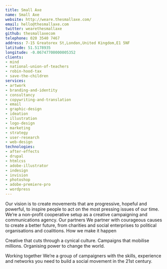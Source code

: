 ```yaml
---
title: Small Axe
name: Small Axe
website: http://weare.thesmallaxe.com/
email: hello@thesmallaxe.com
twitter: wearethesmallaxe
github: thesmallaxecom
telephone: 020 3540 7467
address: 7-15 Greatorex St,London,United Kingdom,E1 5NF
latitude: 51.5178935
longitude: -0.06747700000005352
clients:
- mind
- national-union-of-teachers
- robin-hood-tax
- save-the-children
services:
- artwork
- branding-and-identity
- consultancy
- copywriting-and-translation
- email
- graphic-design
- ideation
- illustration
- logo-design
- marketing
- strategy
- user-research
- web-design
technologies:
- after-effects
- drupal
- htmlcss
- adobe-illustrator
- indesign
- invision
- photoshop
- adobe-premiere-pro
- wordpress
---
```


Our vision is to create movements that are progressive, hopeful and powerful, to inspire people to act on the most pressing issues of our time. We’re a non-profit cooperative setup as a creative campaigning and communications agency.
Our partners
We partner with courageous causes to create a better future, from charities and social enterprises to political organisations and coalitions.
 How we make it happen

Creative that cuts through a cynical culture.
Campaigns that mobilise millions.
Organising power to change the world.

Working together
We’re a group of campaigners with the skills, experience and networks you need to build a social movement in the 21st century.